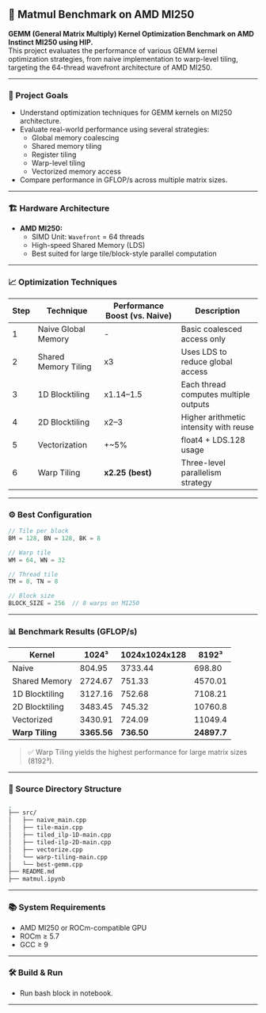 ## 🚀 Matmul Benchmark on AMD MI250

**GEMM (General Matrix Multiply) Kernel Optimization Benchmark on AMD Instinct MI250 using HIP.**  
This project evaluates the performance of various GEMM kernel optimization strategies, from naive implementation to warp-level tiling, targeting the 64-thread wavefront architecture of AMD MI250.

---

### 📌 Project Goals

- Understand optimization techniques for GEMM kernels on MI250 architecture.
- Evaluate real-world performance using several strategies:
  - Global memory coalescing
  - Shared memory tiling
  - Register tiling
  - Warp-level tiling
  - Vectorized memory access
- Compare performance in GFLOP/s across multiple matrix sizes.

---

### 🏗️ Hardware Architecture

- **AMD MI250:**
  - SIMD Unit: `Wavefront` = 64 threads
  - High-speed Shared Memory (LDS)
  - Best suited for large tile/block-style parallel computation

---

### 📈 Optimization Techniques

| Step | Technique | Performance Boost (vs. Naive) | Description |
|------|-----------|-------------------------------|-------------|
| 1 | Naive Global Memory | - | Basic coalesced access only |
| 2 | Shared Memory Tiling | x3 | Uses LDS to reduce global access |
| 3 | 1D Blocktiling | x1.14–1.5 | Each thread computes multiple outputs |
| 4 | 2D Blocktiling | x2–3 | Higher arithmetic intensity with reuse |
| 5 | Vectorization | +~5% | float4 + LDS.128 usage |
| 6 | Warp Tiling | **x2.25 (best)** | Three-level parallelism strategy |

---

### ⚙️ Best Configuration

```cpp
// Tile per block
BM = 128, BN = 128, BK = 8

// Warp tile
WM = 64, WN = 32

// Thread tile
TM = 8, TN = 8

// Block size
BLOCK_SIZE = 256  // 8 warps on MI250
```

---

### 📊 Benchmark Results (GFLOP/s)

| Kernel | 1024³ | 1024x1024x128 | 8192³ |
|--------|--------|----------------|--------|
| Naive | 804.95 | 3733.44 | 698.80 |
| Shared Memory | 2724.67 | 751.33 | 4570.01 |
| 1D Blocktiling | 3127.16 | 752.68 | 7108.21 |
| 2D Blocktiling | 3483.45 | 745.32 | 10760.8 |
| Vectorized | 3430.91 | 724.09 | 11049.4 |
| **Warp Tiling** | **3365.56** | **736.50** | **24897.7** |

> ✅ Warp Tiling yields the highest performance for large matrix sizes (8192³).

---

### 📂 Source Directory Structure

```bash
.
├── src/
│   ├── naive_main.cpp
│   ├── tile-main.cpp
│   ├── tiled_ilp-1D-main.cpp
│   ├── tiled-ilp-2D-main.cpp
│   ├── vectorize.cpp
│   └── warp-tiling-main.cpp
│   └── best-gemm.cpp
├── README.md
├── matmul.ipynb
```

---

### 📚 System Requirements

- AMD MI250 or ROCm-compatible GPU
- ROCm ≥ 5.7
- GCC ≥ 9

---

### 🛠️ Build & Run

- Run bash block in notebook.

---


